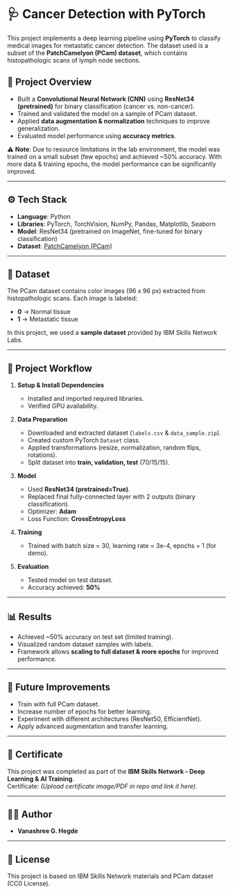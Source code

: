 # 🩺 Cancer Detection with PyTorch  

This project implements a deep learning pipeline using **PyTorch** to classify medical images for metastatic cancer detection. The dataset used is a subset of the **PatchCamelyon (PCam) dataset**, which contains histopathologic scans of lymph node sections.  

## 📌 Project Overview  
- Built a **Convolutional Neural Network (CNN)** using **ResNet34 (pretrained)** for binary classification (cancer vs. non-cancer).  
- Trained and validated the model on a sample of PCam dataset.  
- Applied **data augmentation & normalization** techniques to improve generalization.  
- Evaluated model performance using **accuracy metrics**.  

⚠️ **Note**: Due to resource limitations in the lab environment, the model was trained on a small subset (few epochs) and achieved ~50% accuracy. With more data & training epochs, the model performance can be significantly improved.  

---

## ⚙️ Tech Stack  
- **Language**: Python  
- **Libraries**: PyTorch, TorchVision, NumPy, Pandas, Matplotlib, Seaborn  
- **Model**: ResNet34 (pretrained on ImageNet, fine-tuned for binary classification)  
- **Dataset**: [PatchCamelyon (PCam)](https://github.com/basveeling/pcam)  

---

## 📂 Dataset  
The PCam dataset contains color images (96 x 96 px) extracted from histopathologic scans. Each image is labeled:  
- **0** → Normal tissue  
- **1** → Metastatic tissue  

In this project, we used a **sample dataset** provided by IBM Skills Network Labs.  

---

## 🚀 Project Workflow  
1. **Setup & Install Dependencies**  
   - Installed and imported required libraries.  
   - Verified GPU availability.  

2. **Data Preparation**  
   - Downloaded and extracted dataset (`labels.csv` & `data_sample.zip`).  
   - Created custom PyTorch `Dataset` class.  
   - Applied transformations (resize, normalization, random flips, rotations).  
   - Split dataset into **train, validation, test** (70/15/15).  

3. **Model**  
   - Used **ResNet34 (pretrained=True)**.  
   - Replaced final fully-connected layer with 2 outputs (binary classification).  
   - Optimizer: **Adam**  
   - Loss Function: **CrossEntropyLoss**  

4. **Training**  
   - Trained with batch size = 30, learning rate = 3e-4, epochs = 1 (for demo).  

5. **Evaluation**  
   - Tested model on test dataset.  
   - Accuracy achieved: **50%**  

---

## 📊 Results  
- Achieved ~50% accuracy on test set (limited training).  
- Visualized random dataset samples with labels.  
- Framework allows **scaling to full dataset & more epochs** for improved performance.  

---

## 🔮 Future Improvements  
- Train with full PCam dataset.  
- Increase number of epochs for better learning.  
- Experiment with different architectures (ResNet50, EfficientNet).  
- Apply advanced augmentation and transfer learning.  

---

## 🏅 Certificate  
This project was completed as part of the **IBM Skills Network - Deep Learning & AI Training**.  
Certificate: _(Upload certificate image/PDF in repo and link it here)_.  

---

## 👨‍💻 Author  
- **Vanashree G. Hegde**  

---

## 📜 License  
This project is based on IBM Skills Network materials and PCam dataset (CC0 License).  
